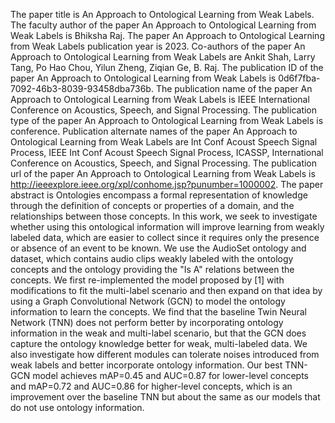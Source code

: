 The paper title is An Approach to Ontological Learning from Weak Labels.
The faculty author of the paper An Approach to Ontological Learning from Weak Labels is Bhiksha Raj.
The paper An Approach to Ontological Learning from Weak Labels publication year is 2023.
Co-authors of the paper An Approach to Ontological Learning from Weak Labels are Ankit Shah, Larry Tang, Po Hao Chou, Yilun Zheng, Ziqian Ge, B. Raj.
The publication ID of the paper An Approach to Ontological Learning from Weak Labels is 0d6f7fba-7092-46b3-8039-93458dba736b.
The publication name of the paper An Approach to Ontological Learning from Weak Labels is IEEE International Conference on Acoustics, Speech, and Signal Processing.
The publication type of the paper An Approach to Ontological Learning from Weak Labels is conference.
Publication alternate names of the paper An Approach to Ontological Learning from Weak Labels are Int Conf Acoust Speech Signal Process, IEEE Int Conf Acoust Speech Signal Process, ICASSP, International Conference on Acoustics, Speech, and Signal Processing.
The publication url of the paper An Approach to Ontological Learning from Weak Labels is http://ieeexplore.ieee.org/xpl/conhome.jsp?punumber=1000002.
The paper abstract is Ontologies encompass a formal representation of knowledge through the definition of concepts or properties of a domain, and the relationships between those concepts. In this work, we seek to investigate whether using this ontological information will improve learning from weakly labeled data, which are easier to collect since it requires only the presence or absence of an event to be known. We use the AudioSet ontology and dataset, which contains audio clips weakly labeled with the ontology concepts and the ontology providing the "Is A" relations between the concepts. We first re-implemented the model proposed by [1] with modifications to fit the multi-label scenario and then expand on that idea by using a Graph Convolutional Network (GCN) to model the ontology information to learn the concepts. We find that the baseline Twin Neural Network (TNN) does not perform better by incorporating ontology information in the weak and multi-label scenario, but that the GCN does capture the ontology knowledge better for weak, multi-labeled data. We also investigate how different modules can tolerate noises introduced from weak labels and better incorporate ontology information. Our best TNN-GCN model achieves mAP=0.45 and AUC=0.87 for lower-level concepts and mAP=0.72 and AUC=0.86 for higher-level concepts, which is an improvement over the baseline TNN but about the same as our models that do not use ontology information.
